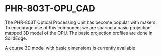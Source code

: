 # PHR-803T-OPU_CAD

The PHR-803T Optical Processing Unit has become popular with makers. To encourage use of this component we are sharing a basic projection mapped 3D model of the OPU.
The basic projection profiles are done in SolidEdge.

A course 3D model with basic dimensions is currently available
